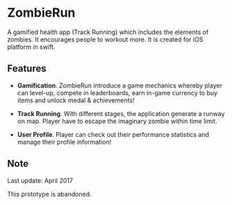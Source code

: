 # ZombieRun
A gamified health app (Track Running) which includes the elements of zombies. It encourages people to workout more. It is created for iOS platform in swift.

## Features

* **Gamification**. ZombieRun introduce a game mechanics whereby player can level-up, compete in leaderboards, earn in-game currency to buy items and unlock medal & achievements!

* **Track Running**. With different stages, the application generate a runway on map. Player have to escape the imaginary zombie within time limit.

* **User Profile**. Player can check out their performance statistics and manage their profile information!

## Note

Last update: April 2017

This prototype is abandoned.
